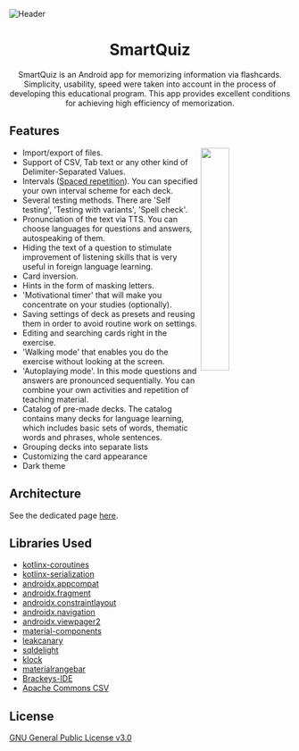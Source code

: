 ![Header](/.github/readme/fmn_header.png)

<h1 align="center">SmartQuiz</h1>

<p align="center">  
SmartQuiz is an Android app for memorizing information via flashcards. Simplicity, usability, speed were taken into account in the process of developing this educational program. This app provides excellent conditions for achieving high efficiency of memorization.
</p>


Features
--------

<img src="/.github/readme/preview.gif" align="right" width="32%"/>

* Import/export of files.
* Support of CSV, Tab text or any other kind of Delimiter-Separated Values.
* Intervals ([Spaced repetition](https://en.wikipedia.org/wiki/Spaced_repetition)). You can specified your own interval scheme for each deck.
* Several testing methods. There are 'Self testing', 'Testing with variants', 'Spell check'.
* Pronunciation of the text via TTS. You can choose languages for questions and answers, autospeaking of them.
* Hiding the text of a question to stimulate improvement of listening skills that is very useful in foreign language learning.
* Card inversion.
* Hints in the form of masking letters.
* 'Motivational timer' that will make you concentrate on your studies (optionally).
* Saving settings of deck as presets and reusing them in order to avoid routine work on settings.
* Editing and searching cards right in the exercise.
* 'Walking mode' that enables you do the exercise without looking at the screen.
* 'Autoplaying mode'. In this mode questions and answers are pronounced sequentially. You can combine your own activities and repetition of teaching material.
* Catalog of pre-made decks. The catalog contains many decks for language learning, which includes basic sets of words, thematic words and phrases, whole sentences.
* Grouping decks into separate lists
* Customizing the card appearance
* Dark theme


Architecture
------------

See the dedicated page [here](/.github/readme/ARCHITECTURE.md).

Libraries Used
--------------

* [kotlinx-coroutines](https://github.com/Kotlin/kotlinx.coroutines)
* [kotlinx-serialization](https://github.com/Kotlin/kotlinx.serialization)
* [androidx.appcompat](https://developer.android.com/jetpack/androidx/releases/appcompat)
* [androidx.fragment](https://developer.android.com/jetpack/androidx/releases/fragment)
* [androidx.constraintlayout](https://developer.android.com/jetpack/androidx/releases/constraintlayout)
* [androidx.navigation](https://developer.android.com/jetpack/androidx/releases/navigation)
* [androidx.viewpager2](https://developer.android.com/jetpack/androidx/releases/viewpager2)
* [material-components](https://github.com/material-components/material-components-android)
* [leakcanary](https://github.com/square/leakcanary)
* [sqldelight](https://github.com/cashapp/sqldelight)
* [klock](https://github.com/korlibs/klock)
* [materialrangebar](https://github.com/oli107/material-range-bar)
* [Brackeys-IDE](https://github.com/massivemadness/Brackeys-IDE)
* [Apache Commons CSV](https://commons.apache.org/proper/commons-csv/)

License
-------

[GNU General Public License v3.0](LICENSE)

